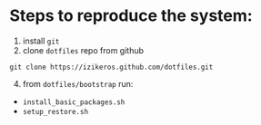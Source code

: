 # Steps to reproduce the system:

1. install `git`
2. clone `dotfiles` repo from github
```
git clone https://izikeros.github.com/dotfiles.git
```
4. from `dotfiles/bootstrap` run:
* `install_basic_packages.sh`
* `setup_restore.sh`
